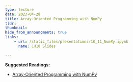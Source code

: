 ```yaml
---
type: lecture
date: 2023-04-28
title: Array-Oriented Programming with NumPy
tldr: 
thumbnail: 
hide_from_announcments: true
links: 
    - url: /static_files/presentations/10_11_NumPy.ipynb
      name: CH10 Slides 
      
---
```

**Suggested Readings:**
- [Array-Oriented Programming with NumPy](https://github.com/phonchi/nsysu-math106A/blob/master/static_files/presentations/10_11_NumPy.ipynb)



